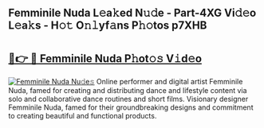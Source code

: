 ## Femminile Nuda L𝚎a𝚔ed N𝚞𝚍e - Part-4XG Vi𝚍𝚎o L𝚎a𝚔s - H𝚘𝚝 O𝚗𝚕yf𝚊ns P𝚑𝚘tos p7XHB

# <h2><a href="http://kf3wyc.oniu.top/?m=Femminile+Nuda">🔗👉 🔴 Femminile Nuda P𝚑ot𝚘𝚜 V𝚒d𝚎o</a></h2>

[![Femminile Nuda Nu𝚍e𝚜](https://i.imgur.com/0qMVB7G.gif)](http://kf3wyc.oniu.top/?m=Femminile+Nuda)
Online performer and digital artist Femminile Nuda, famed for creating and distributing dance and lifestyle content via solo and collaborative dance routines and short films. Visionary designer Femminile Nuda, famed for their groundbreaking designs and commitment to creating beautiful and functional products.  
